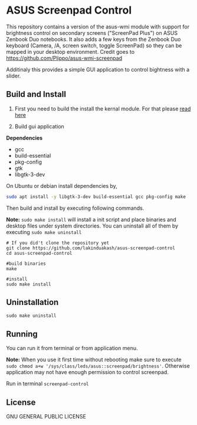 # ASUS Screenpad Control

This repository contains a version of the asus-wmi module with support for brightness control on secondary screens ("ScreenPad Plus") on ASUS Zenbook Duo notebooks. It also adds a few keys from the Zenbook Duo keyboard (Camera, /A, screen switch, toggle ScreenPad) so they can be mapped in your desktop environment. Credit goes to https://github.com/Plippo/asus-wmi-screenpad

Additinaly this provides a simple GUI application to control bightness with a slider.

## Build and Install

1. First you need to build the install the kernal module. For that please [read here](https://github.com/lakinduakash/asus-screenpad-control/blob/main/asus-wmi-screenpad/README.md)

2. Build gui application

  **Dependencies**
* gcc
* build-essential
* pkg-config
* gtk
* libgtk-3-dev

On Ubuntu or debian install dependencies by,

```bash
sudo apt install -y libgtk-3-dev build-essential gcc pkg-config make
```

Then build and install by executing following commands.

**Note:** `sudo make install` will install a init script and place binaries and desktop files under system directories. You can uninstall all of them by executing
`sudo make uninstall`


    # If you did't clone the repository yet
    git clone https://github.com/lakinduakash/asus-screenpad-control
    cd asus-screenpad-control
    
    #build binaries
    make
    
    #install
    sudo make install
    
## Uninstallation
    sudo make uninstall
    
## Running
You can run it from terminal or from application menu.

**Note:** When you use it first time without rebooting make sure to execute `sudo chmod a+w '/sys/class/leds/asus::screenpad/brightness'`. Otherwise application may not have enough permission to control screenpad.

Run in terminal
 `screenpad-control`

## License

GNU GENERAL PUBLIC LICENSE
